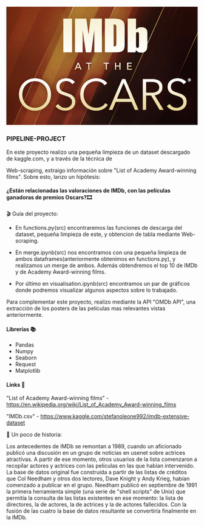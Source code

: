 ![IMDb](/images/IMDB.png)

### PIPELINE-PROJECT


En este proyecto realizo una pequeña limpieza de un dataset descargado de kaggle.com, y a través de la técnica de 

Web-scraping, extraigo información sobre "List of Academy Award-winning films". Sobre esto, lanzo un hipótesis:

#### ¿Están relacionadas las valoraciones de IMDb, con las películas ganadoras de premios Oscars?🎞

🎬 Guía del proyecto: 

- En functions.py(src) encontraremos las funciones de descarga del dataset, pequeña limpieza de este, y obtencion de tabla mediante Web-scraping.

- En merge.ipynb(src) nos encontramos con una pequeña limpieza de ambos dataframes(anteriormente obtenimos en functions.py), y      realizamos un merge de ambos.
Además obtendremos el top 10 de IMDb y de Academy Award-winning films.

- Por último en visualisation.ipynb(src) encontramos un par de gráficos donde podremos visualizar algunos aspectos sobre lo       trabajado.

Para complementar este proyecto, realizo mediante la API "OMDb API", una extracción de los posters de las películas mas relevantes vistas anteriormente.

#### Librerías 📚

- Pandas
- Numpy
- Seaborn
- Request
- Matplotlib


#### Links 🔗

"List of Academy Award-winning films" - https://en.wikipedia.org/wiki/List_of_Academy_Award-winning_films

"IMDb.csv" - https://www.kaggle.com/stefanoleone992/imdb-extensive-dataset


  📜 Un poco de historia:

Los antecedentes de IMDb se remontan a 1989, cuando un aficionado publicó una discusión en un grupo de noticias en usenet sobre actrices atractivas. A partir de ese momento, otros usuarios de la lista comenzaron a recopilar actores y actrices con las películas en las que habían intervenido. La base de datos original fue construida a partir de las listas de créditos que Col Needham y otros dos lectores, Dave Knight y Andy Krieg, habían comenzado a publicar en el grupo. Needham publicó en septiembre de 1991 la primera herramienta simple (una serie de "shell scripts" de Unix) que permitía la consulta de las listas existentes en ese momento: la lista de directores, la de actores, la de actrices y la de actores fallecidos. Con la fusión de las cuatro la base de datos resultante se convertiría finalmente en la IMDb.